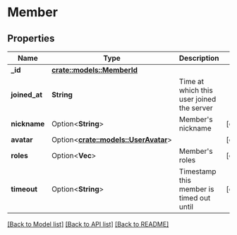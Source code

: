# Member

## Properties

Name | Type | Description | Notes
------------ | ------------- | ------------- | -------------
**_id** | [**crate::models::MemberId**](Member__id.md) |  | 
**joined_at** | **String** | Time at which this user joined the server | 
**nickname** | Option<**String**> | Member's nickname | [optional]
**avatar** | Option<[**crate::models::UserAvatar**](User_avatar.md)> |  | [optional]
**roles** | Option<**Vec<String>**> | Member's roles | [optional]
**timeout** | Option<**String**> | Timestamp this member is timed out until | [optional]

[[Back to Model list]](../README.md#documentation-for-models) [[Back to API list]](../README.md#documentation-for-api-endpoints) [[Back to README]](../README.md)


